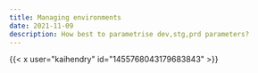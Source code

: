 ```yaml
---
title: Managing environments
date: 2021-11-09
description: How best to parametrise dev,stg,prd parameters?
---
```


{{< x user="kaihendry" id="1455768043179683843" >}}
